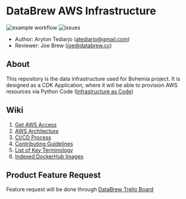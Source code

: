 
# DataBrew AWS Infrastructure
![example workflow](https://github.com/arytontediarjo/ecs-data-workflow/actions/workflows/deploy_to_prod.yml/badge.svg)  ![issues](https://img.shields.io/github/issues/arytontediarjo/ecs-data-workflow)

- Author: Aryton Tediarjo (atediarjo@gmail.com)
- Reviewer: Joe Brew (joe@databrew.cc)

## About
This repository is the data infrastructure used for Bohemia project. It is designed as a CDK Application, where it will be able to provision AWS resources via Python Code ([Infrastructure as Code](https://www.redhat.com/en/topics/automation/what-is-infrastructure-as-code-iac#:~:text=Infrastructure%20as%20Code%20(IaC)%20is,to%20edit%20and%20distribute%20configurations.))

## Wiki
1. [Get AWS Access](/docs/authentication.md)
2. [AWS Architecture](/docs/architecture.md)
3. [CI/CD Process](/docs/workflow_cicd.md)
4. [Contributing Guidelines](/docs/contb.md)
5. [List of Key Terminology](/docs/terminology.md)
6. [Indexed DockerHub Images](/docs/dockerhub_index.md)

## Product Feature Request
Feature request will be done through [DataBrew Trello Board](https://trello.com/b/QS7U1jAJ/databrew)










